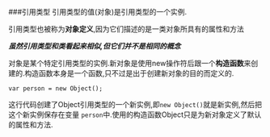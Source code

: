 ###引用类型
引用类型的值(对象)是引用类型的一个实例.

引用类型也被称为**对象定义**,因为它们描述的是一类对象所具有的属性和方法

**_虽然引用类型和类看起来相似,但它们并不是相同的概念_**

对象是某个特定引用类型的实例.新对象是使用new操作符后跟一个**构造函数**来创建的.构造函数本身是一个函数,只不过是出于创建新对象的目的而定义的.

`var person = new Object();`

这行代码创建了Object引用类型的一个新实例,即`new Object()`就是新实例,然后把这个新实例保存在变量 `person`中.使用的构造函数Object只是为新对象定义了默认的属性和方法.